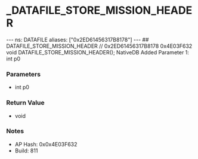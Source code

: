 # _DATAFILE_STORE_MISSION_HEADER

--- ns: DATAFILE aliases: ["0x2ED61456317B8178"] --- ## DATAFILE_STORE_MISSION_HEADER  // 0x2ED61456317B8178 0x4E03F632 void DATAFILE_STORE_MISSION_HEADER();  NativeDB Added Parameter 1: int p0

### Parameters
* int p0

### Return Value
* void

### Notes
* AP Hash: 0x0x4E03F632
* Build: 811

